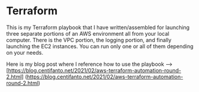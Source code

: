 # Terraform
This is my Terraform playbook that I have written/assembled for launching three separate portions of an AWS environment all from your local computer. There is the VPC portion, the logging portion, and finally launching the EC2 instances. You can run only one or all of them depending on your needs.

Here is my blog post where I reference how to use the playbook --> [https://blog.centifanto.net/2021/02/aws-terraform-automation-round-2.html] (https://blog.centifanto.net/2021/02/aws-terraform-automation-round-2.html)
